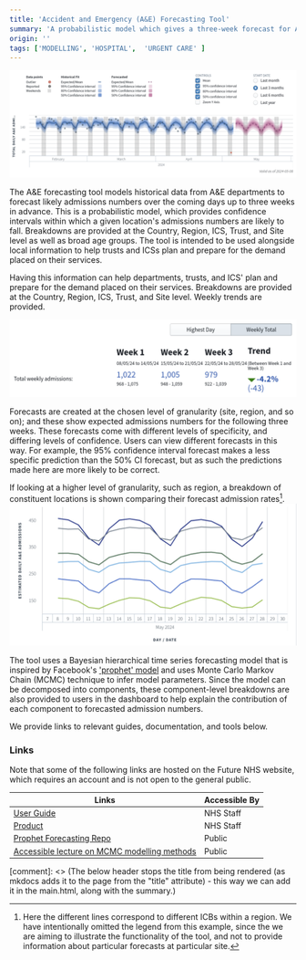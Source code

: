 ```yaml
---
title: 'Accident and Emergency (A&E) Forecasting Tool'
summary: 'A probabilistic model which gives a three-week forecast for A&E departments, predicting their expected admissions loads.'
origin: ''
tags: ['MODELLING', 'HOSPITAL',  'URGENT CARE' ]
---
```


![Image showing plot of historical and predicted admissions rates. The plot shows the confidence intervals for the model's fit to historical data, and for its predictions.](../images/a_and_e_forecasting/forecast.png)

The A&E forecasting tool models historical data from A&E departments to forecast likely admissions numbers over the coming days up to three weeks in advance. This is a probabilistic model, which provides confidence intervals within which a given location's admissions numbers are likely to fall. Breakdowns are provided at the Country, Region, ICS, Trust, and Site level as well as broad age groups. The tool is intended to be used alongside local information to help trusts and ICSs plan and prepare for the demand placed on their services. 

Having this information can help departments, trusts, and ICS' plan and prepare for the demand placed on their services. Breakdowns are provided at the Country, Region, ICS, Trust, and Site level. Weekly trends are provided. 

![Image of weekly trends being predicted and compared](../images/a_and_e_forecasting/weekly_trends.png)

Forecasts are created at the chosen level of granularity (site, region, and so on); and these show expected admissions numbers for the following three weeks. These forecasts come with different levels of specificity, and differing levels of confidence. Users can view different forecasts in this way. For example, the 95% confidence interval forecast makes a less specific prediction than the 50% CI forecast, but as such the predictions made here are more likely to be correct. 

If looking at a higher level of granularity, such as region, a breakdown of constituent locations is shown comparing their forecast admission rates[^1].
![Example plot showing estimated daily admissions for a range of sites.](../images/a_and_e_forecasting/comparative_forecast.png)

[^1]: Here the different lines correspond to different ICBs within a region. We have intentionally omitted the legend from this example, since the we are aiming to illustrate the functionality of the tool, and not to provide information about particular forecasts at particular site. 

The tool uses a Bayesian hierarchical time series forecasting model that is inspired by Facebook's ['prophet' model](https://github.com/facebook/prophet) and uses Monte Carlo Markov Chain (MCMC) technique to infer model parameters. Since the model can be decomposed into components, these component-level breakdowns are also provided to users in the dashboard to help explain the contribution of each component to forecasted admission numbers.

We provide links to relevant guides, documentation, and tools below.

### Links

Note that some of the following links are hosted on the Future NHS website, which requires an account and is not open to the general public.

Links| Accessible By |
---|---|
[User Guide](https://future.nhs.uk/nationaldataplatformfoundry/view?objectID=121110405)| NHS Staff |
[Product](https://nhs.sharepoint.com/:w:/r/sites/datasciencerepository/Shared%20Documents/General/03%20Doing%20the%20work/06%20Other/FDP%20Transition/Product%20Documentation%20A%26E%20Admissions%20Forecasting%20Tool.docx?d=w38397884e8a94be89e45bcc338458b99&csf=1&web=1&e=LCbt5S)| NHS Staff|
[Prophet Forecasting Repo](https://github.com/facebook/prophet)| Public |
[Accessible lecture on MCMC modelling methods](https://www.youtube.com/watch?v=rZk2FqX2XnY&ab_channel=RichardMcElreath)| Public|


[comment]: <> (The below header stops the title from being rendered (as mkdocs adds it to the page from the "title" attribute) - this way we can add it in the main.html, along with the summary.)